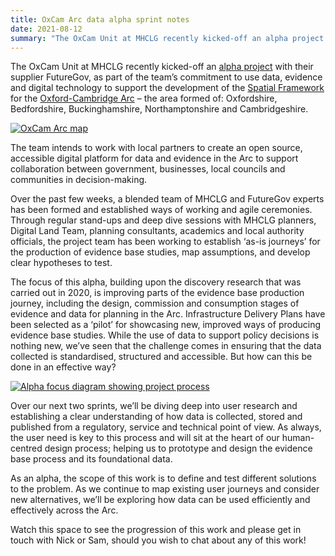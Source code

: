 ```yaml
---
title: OxCam Arc data alpha sprint notes
date: 2021-08-12
summary: "The OxCam Unit at MHCLG recently kicked-off an alpha project with their supplier FutureGov."
---
```


The OxCam Unit at MHCLG recently kicked-off an [alpha project](https://www.gov.uk/service-manual/agile-delivery/how-the-alpha-phase-works) with their supplier FutureGov, as part of the team’s commitment to use data, evidence and digital technology to support the development of the [Spatial Framework](https://www.gov.uk/government/publications/planning-for-sustainable-growth-in-the-oxford-cambridge-arc-spatial-framework/planning-for-sustainable-growth-in-the-oxford-cambridge-arc-an-introduction-to-the-spatial-framework) for the [Oxford-Cambridge Arc](https://www.gov.uk/government/publications/oxford-cambridge-arc/oxford-cambridge-arc#what-is-the-arc) – the area formed of: Oxfordshire, Bedfordshire, Buckinghamshire, Northamptonshire and Cambridgeshire.

<a href="https://res.cloudinary.com/digital-land/image/upload/v1628759665/Oxcam_map_wn_1_wlo2qe.jpg" title="Conservation area page"><img src="https://res.cloudinary.com/digital-land/image/upload/v1628759665/Oxcam_map_wn_1_wlo2qe.jpg" alt="OxCam Arc map"></a>



The team intends to work with local partners to create an open source, accessible digital platform for data and evidence in the Arc to support collaboration between government, businesses, local councils and communities in decision-making.

Over the past few weeks, a blended team of MHCLG and FutureGov experts has been formed and established ways of working and agile ceremonies. Through regular stand-ups and deep dive sessions with MHCLG planners, Digital Land Team, planning consultants, academics and local authority officials, the project team has been working to establish ‘as-is journeys’ for the production of evidence base studies, map assumptions, and develop clear hypotheses to test.

The focus of this alpha, building upon the discovery research that was carried out in 2020, is improving parts of the evidence base production journey, including the design, commission and consumption stages of evidence and data for planning in the Arc. Infrastructure Delivery Plans have been selected as a ‘pilot’ for showcasing new, improved ways of producing evidence base studies. While the use of data to support policy decisions is nothing new, we’ve seen that the challenge comes in ensuring that the data collected is standardised, structured and accessible. But how can this be done in an effective way?

 
<a href="https://res.cloudinary.com/digital-land/image/upload/v1628759666/WN_1_alpha_focus_image_dgrowr.png" title="Alpha focus area"><img src="https://res.cloudinary.com/digital-land/image/upload/v1628759666/WN_1_alpha_focus_image_dgrowr.png" alt="Alpha focus diagram showing project process"></a>


Over our next two sprints, we’ll be diving deep into user research and establishing a clear understanding of how data is collected, stored and published from a regulatory, service and technical point of view. As always, the user need is key to this process and will sit at the heart of our human-centred design process; helping us to prototype and design the evidence base process and its foundational data.

As an alpha, the scope of this work is to define and test different solutions to the problem. As we continue to map existing user journeys and consider new alternatives, we’ll be exploring how data can be used efficiently and effectively across the Arc.

Watch this space to see the progression of this work and please get in touch with Nick or Sam, should you wish to chat about any of this work!

